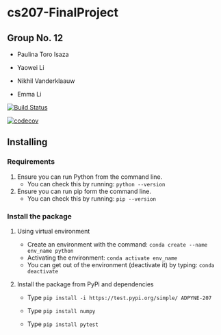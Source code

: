 # cs207-FinalProject

## Group No. 12

- 
  Paulina Toro Isaza

- Yaowei Li

- Nikhil Vanderklaauw

- Emma Li


[![Build Status](https://travis-ci.org/PYNE-AD/cs207-FinalProject.svg?branch=master)](https://travis-ci.org/PYNE-AD/cs207-FinalProject)

[![codecov](https://codecov.io/gh/PYNE-AD/cs207-FinalProject/branch/master/graph/badge.svg)](https://codecov.io/gh/PYNE-AD/cs207-FinalProject)



## Installing

### Requirements

1. Ensure you can run Python from the command line. 
   - You can check this by running: `python --version`
2. Ensure you can run  pip form the command line. 
   - You can check this by running: `pip --version`

### Install the package

1. Using virtual environment

   - Create an environment with the command: `conda create --name env_name python`
   - Activating the environment: `conda activate env_name`
   - You can get out of the environment (deactivate it) by typing: `conda deactivate`

2. Install the package from PyPi and dependencies

   - Type  `pip install -i https://test.pypi.org/simple/ ADPYNE-207`

   - Type `pip install numpy`

   - Type `pip install pytest`
